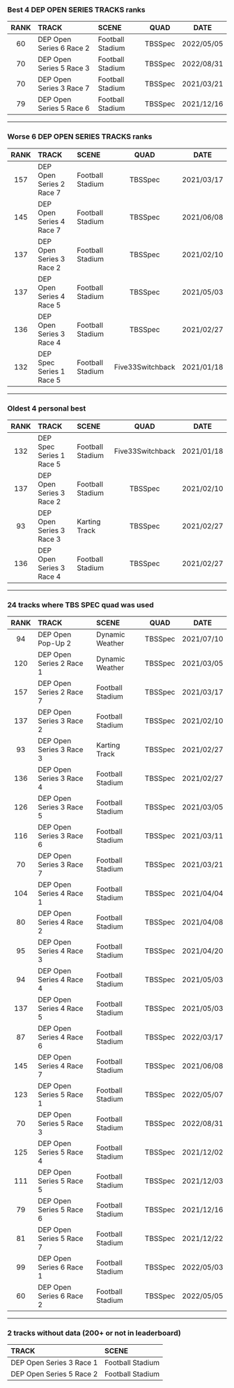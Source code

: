 ### Best 4 DEP OPEN SERIES TRACKS ranks
|RANK|TRACK|SCENE|QUAD|DATE|
|:---:|:---|:---|:---:|:---:|
|60|DEP Open Series 6 Race 2|Football Stadium|TBSSpec|2022/05/05|
|70|DEP Open Series 5 Race 3|Football Stadium|TBSSpec|2022/08/31|
|70|DEP Open Series 3 Race 7|Football Stadium|TBSSpec|2021/03/21|
|79|DEP Open Series 5 Race 6|Football Stadium|TBSSpec|2021/12/16|
---
### Worse 6 DEP OPEN SERIES TRACKS ranks
|RANK|TRACK|SCENE|QUAD|DATE|
|:---:|:---|:---|:---:|:---:|
|157|DEP Open Series 2 Race 7|Football Stadium|TBSSpec|2021/03/17|
|145|DEP Open Series 4 Race 7|Football Stadium|TBSSpec|2021/06/08|
|137|DEP Open Series 3 Race 2|Football Stadium|TBSSpec|2021/02/10|
|137|DEP Open Series 4 Race 5|Football Stadium|TBSSpec|2021/05/03|
|136|DEP Open Series 3 Race 4|Football Stadium|TBSSpec|2021/02/27|
|132|DEP Spec Series 1 Race 5|Football Stadium|Five33Switchback|2021/01/18|
---
### Oldest 4 personal best
|RANK|TRACK|SCENE|QUAD|DATE|
|:---:|:---|:---|:---:|:---:|
|132|DEP Spec Series 1 Race 5|Football Stadium|Five33Switchback|2021/01/18|
|137|DEP Open Series 3 Race 2|Football Stadium|TBSSpec|2021/02/10|
|93|DEP Open Series 3 Race 3|Karting Track|TBSSpec|2021/02/27|
|136|DEP Open Series 3 Race 4|Football Stadium|TBSSpec|2021/02/27|
---
### 24 tracks where TBS SPEC quad was used
|RANK|TRACK|SCENE|QUAD|DATE|
|:---:|:---|:---|:---:|:---:|
|94|DEP Open Pop-Up 2|Dynamic Weather|TBSSpec|2021/07/10|
|120|DEP Open Series 2 Race 1|Dynamic Weather|TBSSpec|2021/03/05|
|157|DEP Open Series 2 Race 7|Football Stadium|TBSSpec|2021/03/17|
|137|DEP Open Series 3 Race 2|Football Stadium|TBSSpec|2021/02/10|
|93|DEP Open Series 3 Race 3|Karting Track|TBSSpec|2021/02/27|
|136|DEP Open Series 3 Race 4|Football Stadium|TBSSpec|2021/02/27|
|126|DEP Open Series 3 Race 5|Football Stadium|TBSSpec|2021/03/05|
|116|DEP Open Series 3 Race 6|Football Stadium|TBSSpec|2021/03/11|
|70|DEP Open Series 3 Race 7|Football Stadium|TBSSpec|2021/03/21|
|104|DEP Open Series 4 Race 1|Football Stadium|TBSSpec|2021/04/04|
|80|DEP Open Series 4 Race 2|Football Stadium|TBSSpec|2021/04/08|
|95|DEP Open Series 4 Race 3|Football Stadium|TBSSpec|2021/04/20|
|94|DEP Open Series 4 Race 4|Football Stadium|TBSSpec|2021/05/03|
|137|DEP Open Series 4 Race 5|Football Stadium|TBSSpec|2021/05/03|
|87|DEP Open Series 4 Race 6|Football Stadium|TBSSpec|2022/03/17|
|145|DEP Open Series 4 Race 7|Football Stadium|TBSSpec|2021/06/08|
|123|DEP Open Series 5 Race 1|Football Stadium|TBSSpec|2022/05/07|
|70|DEP Open Series 5 Race 3|Football Stadium|TBSSpec|2022/08/31|
|125|DEP Open Series 5 Race 4|Football Stadium|TBSSpec|2021/12/02|
|111|DEP Open Series 5 Race 5|Football Stadium|TBSSpec|2021/12/03|
|79|DEP Open Series 5 Race 6|Football Stadium|TBSSpec|2021/12/16|
|81|DEP Open Series 5 Race 7|Football Stadium|TBSSpec|2021/12/22|
|99|DEP Open Series 6 Race 1|Football Stadium|TBSSpec|2022/05/03|
|60|DEP Open Series 6 Race 2|Football Stadium|TBSSpec|2022/05/05|
---
### 2 tracks without data (200+ or not in leaderboard)
|TRACK|SCENE|
|:---|:---|
|DEP Open Series 3 Race 1|Football Stadium|
|DEP Open Series 5 Race 2|Football Stadium|

